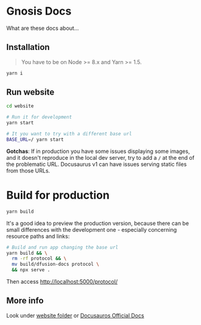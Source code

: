 # Gnosis Docs

What are these docs about...

## Installation

> You have to be on Node >= 8.x and Yarn >= 1.5.

```sh
yarn i
```

## Run website

```sh
cd website

# Run it for development
yarn start

# It you want to try with a different base url
BASE_URL=/ yarn start
```

**Gotchas**: If in production you have some issues displaying some images, and it doesn't reproduce in the local dev
server, try to add a `/` at the end of the problematic URL. Docusaurus v1 can have issues serving static files from
those URLs.

# Build for production

```bash
yarn build
```

It's a good idea to preview the production version, because there can be small differences with the development one -
especially concerning resource paths and links:

```bash
# Build and run app changing the base url
yarn build && \
  rm -rf protocol && \
  mv build/dfusion-docs protocol \
  && npx serve .
```

Then access <http://localhost:5000/protocol/>

## More info

Look under [website folder](website/README.md) or [Docusauros Official Docs](https://docusaurus.io/docs/en/site-creation)
